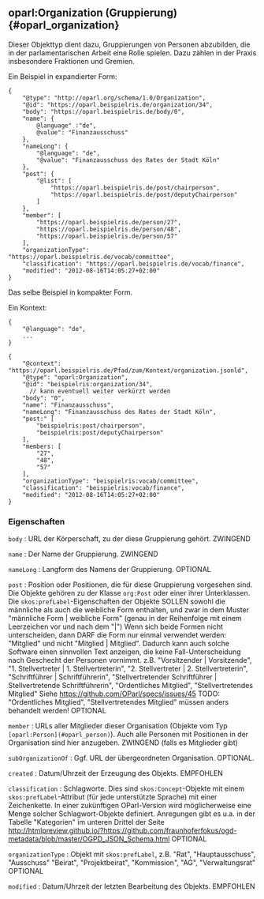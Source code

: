 oparl:Organization (Gruppierung)  {#oparl_organization}
--------------------------------

Dieser Objekttyp dient dazu, Gruppierungen von Personen abzubilden,
die in der parlamentarischen Arbeit eine Rolle spielen. Dazu zählen
in der Praxis insbesondere Fraktionen und Gremien.

Ein Beispiel in expandierter Form:

~~~~~  {#organization_ex1 .json}
{
    "@type": "http://oparl.org/schema/1.0/Organization",
    "@id": "https://oparl.beispielris.de/organization/34",
    "body": "https://oparl.beispielris.de/body/0",
    "name": {
        @language" :"de",
        @value": "Finanzausschuss"
    },
    "nameLong": {
        "@language": "de",
        "@value": "Finanzausschuss des Rates der Stadt Köln"
    },
    "post": {
        "@list": [
            "https://oparl.beispielris.de/post/chairperson",
            "https://oparl.beispielris.de/post/deputyChairperson"
        ]
    },
    "member": [
        "https://oparl.beispielris.de/person/27",
        "https://oparl.beispielris.de/person/48",
        "https://oparl.beispielris.de/person/57"
    ],
    "organizationType": "https://oparl.beispielris.de/vocab/committee",
    "classification": "https://oparl.beispielris.de/vocab/finance",
    "modified": "2012-08-16T14:05:27+02:00"
}
~~~~~

Das selbe Beispiel in kompakter Form.

Ein Kontext:
~~~~~~~~~~
{
    "@language": "de",
    ...
}
~~~~~~~~~~


~~~~~  {#organization_ex2 .json}
{
    "@context": "https://oparl.beispielris.de/Pfad/zum/Kontext/organization.jsonld",
    "@type": "oparl:Organization",
    "@id": "beispielris:organization/34",
      // kann eventuell weiter verkürzt werden
    "body": "0",
    "name": "Finanzausschuss",
    "nameLong": "Finanzausschuss des Rates der Stadt Köln",
    "post:" [
        "beispielris:post/chairperson",
        "beispielris:post/deputyChairperson"
    ],
    "members: [
        "27",
        "48",
        "57"
    ],
    "organizationType": "beispielris:vocab/committee",
    "classification": "beispielris:vocab/finance",
    "modified": "2012-08-16T14:05:27+02:00"
}
~~~~~

### Eigenschaften ###

`body`
:   URL der Körperschaft, zu der diese Gruppierung gehört. 
    ZWINGEND

`name`
:   Der Name der Gruppierung.
    ZWINGEND

`nameLong`
:   Langform des Namens der Gruppierung.
    OPTIONAL

`post`
:   Position oder Positionen, die für diese Gruppierung vorgesehen sind. Die Objekte gehören zu der Klasse `org:Post` oder einer ihrer Unterklassen.
    Die `skos:prefLabel`-Eigenschaften der Objekte SOLLEN sowohl die männliche als auch die weibliche Form enthalten, und zwar in dem Muster
    "männliche Form | weibliche Form" (genau in der Reihenfolge mit einem Leerzeichen vor und nach dem "|")
    Wenn sich beide Formen nicht unterscheiden, dann DARF die Form nur einmal verwendet werden:
    "Mitglied" und nicht "Mitglied | Mitglied".
    Dadurch kann auch solche Software einen sinnvollen Text anzeigen, die keine Fall-Unterscheidung nach Geschecht
    der Personen vornimmt.
    z.B. "Vorsitzender | Vorsitzende",
    "1. Stellvertreter | 1. Stellvertreterin",
    "2. Stellvertreter | 2. Stellvertreterin",
    "Schriftführer | Schriftführerin",
    "Stellvertretender Schriftführer | Stellvertretende Schriftführerin",
    "Ordentliches Mitglied",
    "Stellvertretendes Mitglied"
Siehe https://github.com/OParl/specs/issues/45
TODO: "Ordentliches Mitglied", "Stellvertretendes Mitglied" müssen anders behandelt werden!
    OPTIONAL

`member`
:   URLs aller Mitglieder dieser Organisation (Objekte vom Typ `[oparl:Person](#oparl_person)`). Auch alle Personen mit
    Positionen in der Organisation sind hier anzugeben.
    ZWINGEND (falls es Mitglieder gibt)
    
`subOrganizationOf`
:   Ggf. URL der übergeordneten Organisation.
    OPTIONAL.

`created`
:   Datum/Uhrzeit der Erzeugung des Objekts.
    EMPFOHLEN

`classification`
:   Schlagworte. Dies sind `skos:Concept`-Objekte mit einem `skos:prefLabel`-Attribut (für jede unterstützte Sprache) mit einer
    Zeichenkette. In einer zukünftigen OParl-Version wird möglicherweise eine Menge solcher Schlagwort-Objekte
    definiert. Anregungen gibt es u.a. in der Tabelle "Kategorien" im unteren Drittel der Seite http://htmlpreview.github.io/?https://github.com/fraunhoferfokus/ogd-metadata/blob/master/OGPD_JSON_Schema.html 
    OPTIONAL

`organizationType`
:   Objekt mit `skos:prefLabel`, z.B. "Rat", "Hauptausschuss", "Ausschuss"
    "Beirat", "Projektbeirat", "Kommission", "AG", "Verwaltungsrat"
    OPTIONAL
    
`modified`
:   Datum/Uhrzeit der letzten Bearbeitung des Objekts.
    EMPFOHLEN

